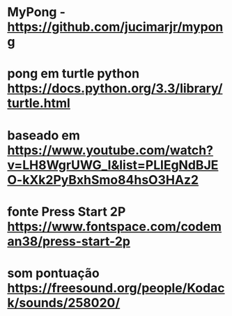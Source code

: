 # MyPong - https://github.com/jucimarjr/mypong
# pong em turtle python https://docs.python.org/3.3/library/turtle.html
# baseado em https://www.youtube.com/watch?v=LH8WgrUWG_I&list=PLlEgNdBJEO-kXk2PyBxhSmo84hsO3HAz2
# fonte Press Start 2P https://www.fontspace.com/codeman38/press-start-2p
# som pontuação https://freesound.org/people/Kodack/sounds/258020/